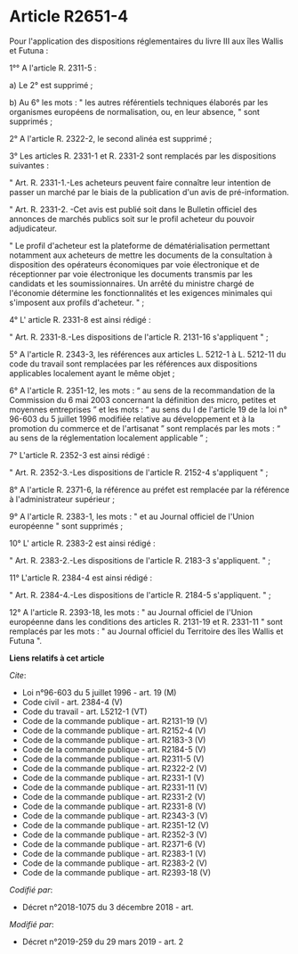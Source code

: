 # Article R2651-4

Pour l'application des dispositions réglementaires du livre III aux îles Wallis et Futuna : 

1°°  A l'article R. 2311-5 : 

a) Le  2°  est supprimé  ; 

b)  Au 6°  les mots : "  les autres référentiels techniques élaborés par les organismes européens de normalisation, ou, en
leur absence,  "  sont supprimés  ; 

2°  A l'article R. 2322-2, le  second alinéa  est supprimé  ; 

3° Les  articles R. 2331-1 et R. 2331-2  sont remplacés par les  dispositions suivantes : 

" Art. R. 2331-1.-Les acheteurs peuvent faire connaître leur intention de passer un marché par le biais de la publication
d'un avis de pré-information. 

" Art.  R. 2331-2. -Cet avis est publié soit dans le Bulletin officiel des annonces de marchés publics soit sur le profil
acheteur du pouvoir adjudicateur. 

" Le profil d'acheteur est la plateforme de dématérialisation permettant notamment aux acheteurs de mettre les documents de
la consultation à disposition des opérateurs économiques par voie électronique et de réceptionner par voie électronique les
documents transmis par les candidats et les soumissionnaires. Un arrêté du ministre chargé de l'économie détermine les
fonctionnalités et les exigences minimales qui s'imposent aux profils d'acheteur. " ; 

4° L' article R. 2331-8 est ainsi rédigé : 

"  Art. R. 2331-8.-Les dispositions de l'article R. 2131-16 s'appliquent "  ; 

5° A l'article R. 2343-3, les références aux  articles L. 5212-1 à L. 5212-11 du code du travail  sont remplacées par les
références aux dispositions applicables localement ayant le même objet ; 

6° A l'article R. 2351-12, les mots : “ au sens de la recommandation de la Commission du 6 mai 2003 concernant la définition
des micro, petites et moyennes entreprises ” et les mots : “ au sens du  I de l'article 19 de la loi n° 96-603 du 5 juillet
1996  modifiée relative au développement et à la promotion du commerce et de l'artisanat ” sont remplacés par les mots : “ au
sens de la réglementation localement applicable ” ; 

7° L'article R. 2352-3 est ainsi rédigé : 

"  Art. R. 2352-3.-Les dispositions de l'article R. 2152-4 s'appliquent  "  ; 

8° A l'article R. 2371-6, la référence au préfet est remplacée par la référence à l'administrateur supérieur ; 

9° A l'article R. 2383-1, les mots : " et au Journal officiel de l'Union européenne " sont supprimés ; 

10° L' article R. 2383-2 est ainsi rédigé : 

"  Art. R. 2383-2.-Les dispositions de l'article R. 2183-3 s'appliquent. "  ; 

11° L'article R. 2384-4 est ainsi rédigé : 

"  Art. R. 2384-4.-Les dispositions de l'article R. 2184-5 s'appliquent.  "  ; 

12° A l'article R. 2393-18, les mots : " au Journal officiel de l'Union européenne dans les conditions des articles R.
2131-19 et R. 2331-11 " sont remplacés par les mots : " au Journal officiel du Territoire des îles Wallis et Futuna ".

**Liens relatifs à cet article**

_Cite_:

  - Loi n°96-603 du 5 juillet 1996 - art. 19 (M)
  - Code civil - art. 2384-4 (V)
  - Code du travail - art. L5212-1 (VT)
  - Code de la commande publique - art. R2131-19 (V)
  - Code de la commande publique - art. R2152-4 (V)
  - Code de la commande publique - art. R2183-3 (V)
  - Code de la commande publique - art. R2184-5 (V)
  - Code de la commande publique - art. R2311-5 (V)
  - Code de la commande publique - art. R2322-2 (V)
  - Code de la commande publique - art. R2331-1 (V)
  - Code de la commande publique - art. R2331-11 (V)
  - Code de la commande publique - art. R2331-2 (V)
  - Code de la commande publique - art. R2331-8 (V)
  - Code de la commande publique - art. R2343-3 (V)
  - Code de la commande publique - art. R2351-12 (V)
  - Code de la commande publique - art. R2352-3 (V)
  - Code de la commande publique - art. R2371-6 (V)
  - Code de la commande publique - art. R2383-1 (V)
  - Code de la commande publique - art. R2383-2 (V)
  - Code de la commande publique - art. R2393-18 (V)

_Codifié par_:

  - Décret n°2018-1075 du 3 décembre 2018 - art.

_Modifié par_:

  - Décret n°2019-259 du 29 mars 2019 - art. 2
